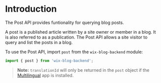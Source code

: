 # Introduction 

The Post API provides funtionality for querying blog posts.
 
A post is a published article written by a site owner or member in a blog. It
is also referred to as a publication. The Post API allows a site visitor to 
query and list the posts in a blog. 
 
To use the Post API, import `post` from the `wix-blog-backend` module:
```javascript
import { post } from 'wix-blog-backend';
```

> **Note:** `translationId` will only be returned in the `post` object if the
[Multilingual](https://support.wix.com/en/article/wix-multilingual-an-overview) app is installed.
